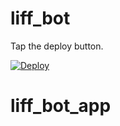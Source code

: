 # liff_bot

Tap the deploy button.

[![Deploy](https://www.herokucdn.com/deploy/button.svg)](https://heroku.com/deploy?template=https://github.com/TarsLee/liff_bot_app)
# liff_bot_app

